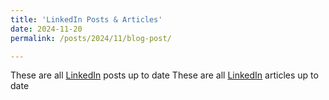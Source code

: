 ```yaml
---
title: 'LinkedIn Posts & Articles'
date: 2024-11-20
permalink: /posts/2024/11/blog-post/

---
```

These are all [LinkedIn](https://www.linkedin.com/in/go4it/recent-activity/all/) posts up to date 
These are all [LinkedIn](https://www.linkedin.com/in/go4it/recent-activity/articles/) articles up to date 


